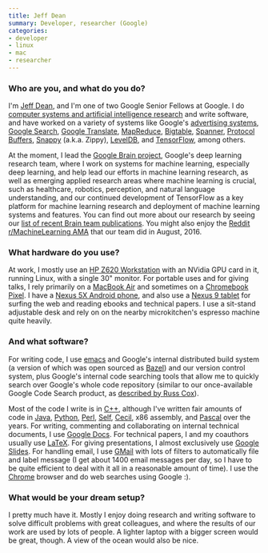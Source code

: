 ```yaml
---
title: Jeff Dean
summary: Developer, researcher (Google)
categories:
- developer
- linux
- mac
- researcher
---
```


### Who are you, and what do you do?

I'm [Jeff Dean](http://research.google.com/people/jeff/ "Jeff's Google page."), and I'm one of two Google Senior Fellows at Google. I do [computer systems and artificial intelligence research](https://scholar.google.com/citations?user=NMS69lQAAAAJ "Jeff's whitepapers on computing and AI.") and write software, and have worked on a variety of systems like Google's [advertising systems][adwords], [Google Search][google-search], [Google Translate][google-translate], [MapReduce][], [Bigtable][], [Spanner][], [Protocol Buffers][protocol-buffers], [Snappy][] (a.k.a. Zippy), [LevelDB][], and [TensorFlow][], among others.

At the moment, I lead the [Google Brain project](https://research.google.com/teams/brain/ "Google's machine learning reearch team."), Google's deep learning research team, where I work on systems for machine learning, especially deep learning, and help lead our efforts in machine learning research, as well as emerging applied research areas where machine learning is crucial, such as healthcare, robotics, perception, and natural language understanding, and our continued development of TensorFlow as a key platform for machine learning research and deployment of machine learning systems and features. You can find out more about our research by seeing our [list of recent Brain team publications](https://research.google.com/pubs/BrainTeam.html "A list of publications by the Google Brain team."). You might also enjoy the [Reddit r/MachineLearning AMA](https://www.reddit.com/r/MachineLearning/comments/4w6tsv/ama_we_are_the_google_brain_team_wed_love_to/ "A Reddit AMA with the Google Brain team.") that our team did in August, 2016.

### What hardware do you use?

At work, I mostly use an [HP Z620 Workstation][z620-workstation] with an NVidia GPU card in it, running Linux, with a single 30" monitor. For portable uses and for giving talks, I rely primarily on a [MacBook Air][macbook-air] and sometimes on a [Chromebook Pixel][chromebook-pixel]. I have a [Nexus 5X Android phone][nexus-5x], and also use a [Nexus 9 tablet][nexus-9] for surfing the web and reading ebooks and technical papers. I use a sit-stand adjustable desk and rely on on the nearby microkitchen's espresso machine quite heavily.

### And what software?

For writing code, I use [emacs][] and Google's internal distributed build system (a version of which was open sourced as [Bazel][]) and our version control system, plus Google's internal code searching tools that allow me to quickly search over Google's whole code repository (similar to our once-available Google Code Search product, as [described by Russ Cox](https://swtch.com/~rsc/regexp/regexp4.html "Ross' post about Google Code Search.")).

Most of the code I write is in [C++][c-plusplus], although I've written fair amounts of code in [Java][], [Python][], [Perl][], [Self][], [Cecil][], x86 assembly, and [Pascal][] over the years. For writing, commenting and collaborating on internal technical documents, I use [Google Docs][google-docs]. For technical papers, I and my coauthors usually use [LaTeX][]. For giving presentations, I almost exclusively use [Google Slides][google-slides]. For handling email, I use [GMail][] with lots of filters to automatically file and label message (I get about 1400 email messages per day, so I have to be quite efficient to deal with it all in a reasonable amount of time). I use the [Chrome][] browser and do web searches using Google :).

### What would be your dream setup?

I pretty much have it. Mostly I enjoy doing research and writing software to solve difficult problems with great colleagues, and where the results of our work are used by lots of people. A lighter laptop with a bigger screen would be great, though. A view of the ocean would also be nice.

[adwords]: https://adwords.google.com/home/ "Google's advertising platform."
[bazel]: https://bazel.build/ "A build tool."
[bigtable]: https://research.google.com/archive/bigtable.html "A distributed storage system."
[c-plusplus]: https://en.wikipedia.org/wiki/C%2B%2B "A compiled programming language."
[cecil]: https://en.wikipedia.org/wiki/Cecil_(programming_language) "An object-oriented programming language."
[chrome]: https://www.google.com/intl/en/chrome/browser/ "A WebKit-based browser, where each tab runs in its own thread."
[chromebook-pixel]: https://www.google.com/intl/en-US/chrome/devices/google-chromebook-pixel/ "A PC laptop with a Retina display."
[emacs]: http://www.gnu.org/software/emacs/ "A free open-source text editor."
[gmail]: https://mail.google.com/mail/ "Web-based email."
[google-docs]: https://en.wikipedia.org/wiki/Google_Docs "A web-based office suite."
[google-search]: https://www.google.com/ "A search engine."
[google-slides]: https://www.google.com/slides/about/ "Web-based presentation software."
[google-translate]: https://translate.google.com/ "A tool for translating words and websites."
[java]: https://www.java.com/en/ "A cross-platform compiled programming language."
[latex]: https://www.latex-project.org/ "Typesetting software."
[leveldb]: https://github.com/google/leveldb "A speedy key-value storage system."
[macbook-air]: https://www.apple.com/macbook-air/ "A very thin laptop."
[mapreduce]: https://research.google.com/archive/mapreduce.html "A processing model for data."
[nexus-5x]: https://www.google.com/nexus/5x/ "A 5.2 inch Android smartphone."
[nexus-9]: http://www.google.com/nexus/9/ "An 8.9 inch Android tablet."
[pascal]: https://en.wikipedia.org/wiki/Pascal_%28programming_language%29 "A programming language."
[perl]: https://www.perl.org/ "An interpreted scripting language."
[protocol-buffers]: https://github.com/google/protobuf "A serialised structured data format."
[python]: https://www.python.org/ "An interpreted scripting language."
[self]: https://en.wikipedia.org/wiki/Self_(programming_language) "An object-oriented programming language."
[snappy]: https://github.com/google/snappy "A compression library."
[spanner]: https://research.google.com/archive/spanner.html "A distributed database."
[tensorflow]: https://www.tensorflow.org/ "An open souce machine learning library."
[z620-workstation]: https://www8.hp.com/us/en/campaigns/workstations/z620.html "A PC tower computer."
